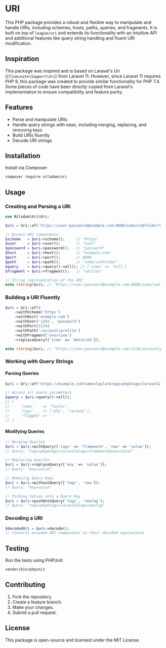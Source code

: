 # URI

This PHP package provides a robust and flexible way to manipulate and handle URIs, including schemes, hosts, paths, queries, and fragments. It is built on top of `league/uri` and extends its functionality with an intuitive API and additional features like query string handling and fluent URI modification.

## Inspiration

This package was inspired and is based on Laravel's Uri (`Illuminate\Support\Uri`) from Laravel 11. However, since Laravel 11 requires PHP 8, this package was created to provide similar functionality for PHP 7.4. Some pieces of code have been directly copied from Laravel's implementation to ensure compatibility and feature parity.

## Features

- Parse and manipulate URIs
- Handle query strings with ease, including merging, replacing, and removing keys
- Build URIs fluently
- Decode URI strings

## Installation

Install via Composer:

```bash
composer require niladam/uri
```

## Usage

### Creating and Parsing a URI

```php
use Niladam\Uri\Uri;

$uri = Uri::of('https://user:password@example.com:8080/some/subfolder?view=full#section');

// Access URI components
$scheme   = $uri->scheme();     // "https"
$user     = $uri->user();       // "user"
$password = $uri->password();   // "password"
$host     = $uri->host();       // "example.com"
$port     = $uri->port();       // 8080
$path     = $uri->path();       // "some/subfolder"
$query    = $uri->query()->all(); // ['view' => 'full']
$fragment = $uri->fragment();   // "section"

// String representation of the URI
echo (string)$uri; // "https://user:password@example.com:8080/some/subfolder?view=full#section"
```

### Building a URI Fluently

```php
$uri = Uri::of()
    ->withScheme('https')
    ->withHost('example.com')
    ->withUser('john', 'password')
    ->withPort(1234)
    ->withPath('/account/profile')
    ->withFragment('overview')
    ->replaceQuery(['view' => 'detailed']);

echo (string)$uri; // "https://john:password@example.com:1234/account/profile?view=detailed#overview"
```

### Working with Query Strings

#### Parsing Queries

```php
$uri = Uri::of('https://example.com?name=Taylor&tags=php&tags=laravel&flagged');

// Access all query parameters
$query = $uri->query()->all();
// [
//     'name'    => 'Taylor',
//     'tags'    => ['php', 'laravel'],
//     'flagged' => ''
// ]
```

#### Modifying Queries

```php
// Merging Queries
$uri = $uri->withQuery(['tags' => 'framework', 'new' => 'value']);
// Query: "tags=php&tags=laravel&tags=framework&new=value"

// Replacing Queries
$uri = $uri->replaceQuery(['key' => 'value']);
// Query: "key=value"

// Removing Query Keys
$uri = $uri->withoutQuery(['tags', 'new']);
// Query: "key=value"

// Pushing Values onto a Query Key
$uri = $uri->pushOntoQuery('tags', 'newTag');
// Query: "tags=php&tags=laravel&tags=newTag"
```

### Decoding a URI

```php
$decodedUri = $uri->decode();
// Converts encoded URI components to their decoded equivalents
```

## Testing

Run the tests using PHPUnit:

```bash
vendor/bin/phpunit
```

## Contributing

1. Fork the repository.
2. Create a feature branch.
3. Make your changes.
4. Submit a pull request.

## License

This package is open-source and licensed under the MIT License.

